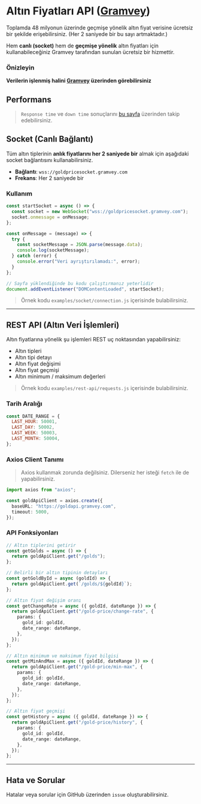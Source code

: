 # Altın Fiyatları API ([Gramvey](https://www.gramvey.com/))

Toplamda 48 milyonun üzerinde geçmişe yönelik altın fiyat verisine ücretsiz bir şekilde erişebilirsiniz. (Her 2 saniyede bir bu sayı artmaktadır.)

Hem **canlı (socket)** hem de **geçmişe yönelik** altın fiyatları için kullanabileceğiniz Gramvey tarafından sunulan ücretsiz bir hizmettir.

### Önizleyin

**Verilerin işlenmiş halini [Gramvey](https://www.gramvey.com/) üzerinden görebilirsiniz**

## Performans

> `Response time` ve `down time` sonuçlarını [bu sayfa](https://stats.uptimerobot.com/McWylIuLFO) üzerinden takip edebilirsiniz.

## Socket (Canlı Bağlantı)

Tüm altın tiplerinin **anlık fiyatlarını her 2 saniyede bir** almak için aşağıdaki socket bağlantısını kullanabilirsiniz.

- **Bağlantı**: `wss://goldpricesocket.gramvey.com`
- **Frekans**: Her 2 saniyede bir

### Kullanım

```js
const startSocket = async () => {
  const socket = new WebSocket("wss://goldpricesocket.gramvey.com");
  socket.onmessage = onMessage;
};

const onMessage = (message) => {
  try {
    const socketMessage = JSON.parse(message.data);
    console.log(socketMessage);
  } catch (error) {
    console.error("Veri ayrıştırılamadı:", error);
  }
};

// Sayfa yüklendiğinde bu kodu çalıştırmanız yeterlidir
document.addEventListener("DOMContentLoaded", startSocket);
```

> Örnek kodu `examples/socket/connection.js` içerisinde bulabilirsiniz.

---

## REST API (Altın Veri İşlemleri)

Altın fiyatlarına yönelik şu işlemleri REST uç noktasından yapabilirsiniz:

- Altın tipleri
- Altın tipi detayı
- Altın fiyat değişimi
- Altın fiyat geçmişi
- Altın minimum / maksimum değerleri

> Örnek kodu `examples/rest-api/requests.js` içerisinde bulabilirsiniz.

### Tarih Aralığı

```js
const DATE_RANGE = {
  LAST_HOUR: 50001,
  LAST_DAY: 50002,
  LAST_WEEK: 50003,
  LAST_MONTH: 50004,
};
```

### Axios Client Tanımı

> Axios kullanmak zorunda değilsiniz. Dilerseniz her isteği `fetch` ile de yapabilirsiniz.

```ts
import axios from "axios";

const goldApiClient = axios.create({
  baseURL: "https://goldapi.gramvey.com",
  timeout: 5000,
});
```

### API Fonksiyonları

```ts
// Altın tiplerini getirir
const getGolds = async () => {
  return goldApiClient.get("/golds");
};

// Belirli bir altın tipinin detayları
const getGoldById = async (goldId) => {
  return goldApiClient.get(`/golds/${goldId}`);
};

// Altın fiyat değişim oranı
const getChangeRate = async ({ goldId, dateRange }) => {
  return goldApiClient.get("/gold-price/change-rate", {
    params: {
      gold_id: goldId,
      date_range: dateRange,
    },
  });
};

// Altın minimum ve maksimum fiyat bilgisi
const getMinAndMax = async ({ goldId, dateRange }) => {
  return goldApiClient.get("/gold-price/min-max", {
    params: {
      gold_id: goldId,
      date_range: dateRange,
    },
  });
};

// Altın fiyat geçmişi
const getHistory = async ({ goldId, dateRange }) => {
  return goldApiClient.get("/gold-price/history", {
    params: {
      gold_id: goldId,
      date_range: dateRange,
    },
  });
};
```

---

## Hata ve Sorular

Hatalar veya sorular için GitHub üzerinden `issue` oluşturabilirsiniz.
